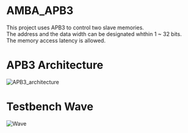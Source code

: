 # AMBA_APB3

This project uses APB3 to control two slave memories.  
The address and the data width can be designated whthin 1 ~ 32 bits.  
The memory access latency is allowed.

# APB3 Architecture
![APB3_architecture](https://github.com/Kai-Dun/AMBA_APB3/assets/93189715/58043a87-393a-46b9-8f55-d9b745353695)


# Testbench Wave
![Wave](https://github.com/Kai-Dun/AMBA_APB3/assets/93189715/6b4b8e28-db50-4a5d-97a7-3115f71eba1f)
